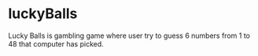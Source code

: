 # luckyBalls
Lucky Balls is gambling game where user try to guess 6 numbers from 1 to 48 that computer has picked. 
